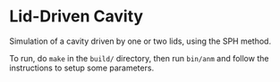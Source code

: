 Lid-Driven Cavity
===================================

Simulation of a cavity driven by one or two lids, using the SPH method.

To run, do `make` in the `build/` directory, then run `bin/anm` and follow the instructions to setup some parameters.
